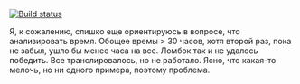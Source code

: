 [![Build status](https://ci.appveyor.com/api/projects/status/ehpeo5b0lsoomkh3?svg=true)](https://ci.appveyor.com/project/kos-vkg/auto-2-3-2)

Я, к сожалению, слишко еще ориентируюсь в вопросе, что анализировать время. Обощее времы > 30 часов, хотя второй раз, пока не забыл, ушло бы менее часа на все.
Ломбок так и не удалось победить. Все транслировалось, но не работало. Ясно, что какая-то мелочь, но ни одного примера, поэтому проблема. 
